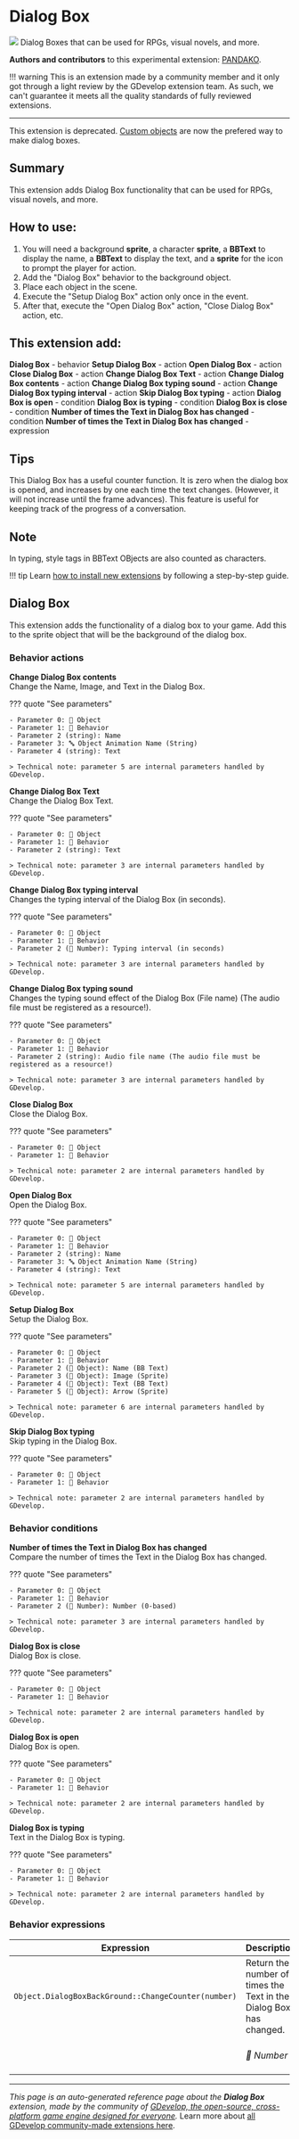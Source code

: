 # Dialog Box

<img src="https://resources.gdevelop-app.com/assets/Icons/Line Hero Pack/Master/SVG/UI Essentials/UI Essentials_chat_message_sms.svg" class="extension-icon"></img>
Dialog Boxes that can be used for RPGs, visual novels, and more.

**Authors and contributors** to this experimental extension: [PANDAKO](https://gd.games/PANDAKO).

!!! warning
    This is an extension made by a community member and it only got through a
    light review by the GDevelop extension team. As such, we can't guarantee it
    meets all the quality standards of fully reviewed extensions.

---

This extension is deprecated. [Custom objects](https://wiki.gdevelop.io/gdevelop5/objects/custom-objects-prefab-template) are now the prefered way to make dialog boxes.

## Summary
This extension adds Dialog Box functionality that can be used for RPGs, visual novels, and more.

## How to use:
1. You will need a background **sprite**, a character **sprite**, a **BBText** to display the name, a **BBText** to display the text, and a **sprite** for the icon to prompt the player for action.
1. Add the "Dialog Box" behavior to the background object.
1. Place each object in the scene.
1. Execute the "Setup Dialog Box" action only once in the event.
1. After that, execute the "Open Dialog Box" action, "Close Dialog Box" action, etc.

## This extension add:

**Dialog Box** - behavior
**Setup Dialog Box** - action
**Open Dialog Box** - action
**Close Dialog Box** - action
**Change Dialog Box Text** - action
**Change Dialog Box contents** - action
**Change Dialog Box typing sound** - action
**Change Dialog Box typing interval** - action
**Skip Dialog Box typing** - action
**Dialog Box is open** - condition
**Dialog Box is typing** - condition
**Dialog Box is close** - condition
**Number of times the Text in Dialog Box has changed** - condition
**Number of times the Text in Dialog Box has changed** - expression

## Tips
This Dialog Box has a useful counter function.
It is zero when the dialog box is opened, and increases by one each time the text changes.
(However, it will not increase until the frame advances).
This feature is useful for keeping track of the progress of a conversation.

## Note
In typing, style tags in BBText OBjects are also counted as characters.


!!! tip
    Learn [how to install new extensions](/gdevelop5/extensions/search) by following a step-by-step guide.



## Dialog Box 

This extension adds the functionality of a dialog box to your game.
Add this to the sprite object that will be the background of the dialog box. 

### Behavior actions

**Change Dialog Box contents**  
Change the Name, Image, and Text in the Dialog Box.

??? quote "See parameters"

    - Parameter 0: 👾 Object
    - Parameter 1: 🧩 Behavior
    - Parameter 2 (string): Name
    - Parameter 3: 🔤 Object Animation Name (String)
    - Parameter 4 (string): Text

    > Technical note: parameter 5 are internal parameters handled by GDevelop.

**Change Dialog Box Text**  
Change the Dialog Box Text.

??? quote "See parameters"

    - Parameter 0: 👾 Object
    - Parameter 1: 🧩 Behavior
    - Parameter 2 (string): Text

    > Technical note: parameter 3 are internal parameters handled by GDevelop.

**Change Dialog Box typing interval**  
Changes the typing interval of the Dialog Box (in seconds).

??? quote "See parameters"

    - Parameter 0: 👾 Object
    - Parameter 1: 🧩 Behavior
    - Parameter 2 (🔢 Number): Typing interval (in seconds)

    > Technical note: parameter 3 are internal parameters handled by GDevelop.

**Change Dialog Box typing sound**  
Changes the typing sound effect of the Dialog Box (File name) (The audio file must be registered as a resource!).

??? quote "See parameters"

    - Parameter 0: 👾 Object
    - Parameter 1: 🧩 Behavior
    - Parameter 2 (string): Audio file name (The audio file must be registered as a resource!)

    > Technical note: parameter 3 are internal parameters handled by GDevelop.

**Close Dialog Box**  
Close the Dialog Box.

??? quote "See parameters"

    - Parameter 0: 👾 Object
    - Parameter 1: 🧩 Behavior

    > Technical note: parameter 2 are internal parameters handled by GDevelop.

**Open Dialog Box**  
Open the Dialog Box.

??? quote "See parameters"

    - Parameter 0: 👾 Object
    - Parameter 1: 🧩 Behavior
    - Parameter 2 (string): Name
    - Parameter 3: 🔤 Object Animation Name (String)
    - Parameter 4 (string): Text

    > Technical note: parameter 5 are internal parameters handled by GDevelop.

**Setup Dialog Box**  
Setup the Dialog Box.

??? quote "See parameters"

    - Parameter 0: 👾 Object
    - Parameter 1: 🧩 Behavior
    - Parameter 2 (👾 Object): Name (BB Text)
    - Parameter 3 (👾 Object): Image (Sprite)
    - Parameter 4 (👾 Object): Text (BB Text)
    - Parameter 5 (👾 Object): Arrow (Sprite)

    > Technical note: parameter 6 are internal parameters handled by GDevelop.

**Skip Dialog Box typing**  
Skip typing in the Dialog Box.

??? quote "See parameters"

    - Parameter 0: 👾 Object
    - Parameter 1: 🧩 Behavior

    > Technical note: parameter 2 are internal parameters handled by GDevelop.

### Behavior conditions

**Number of times the Text in Dialog Box has changed**  
Compare the number of times the Text in the Dialog Box has changed.

??? quote "See parameters"

    - Parameter 0: 👾 Object
    - Parameter 1: 🧩 Behavior
    - Parameter 2 (🔢 Number): Number (0-based)

    > Technical note: parameter 3 are internal parameters handled by GDevelop.

**Dialog Box is close**  
Dialog Box is close.

??? quote "See parameters"

    - Parameter 0: 👾 Object
    - Parameter 1: 🧩 Behavior

    > Technical note: parameter 2 are internal parameters handled by GDevelop.

**Dialog Box is open**  
Dialog Box is open.

??? quote "See parameters"

    - Parameter 0: 👾 Object
    - Parameter 1: 🧩 Behavior

    > Technical note: parameter 2 are internal parameters handled by GDevelop.

**Dialog Box is typing**  
Text in the Dialog Box is typing.

??? quote "See parameters"

    - Parameter 0: 👾 Object
    - Parameter 1: 🧩 Behavior

    > Technical note: parameter 2 are internal parameters handled by GDevelop.

### Behavior expressions

| Expression | Description |  |
|-----|-----|-----|
| `Object.DialogBoxBackGround::ChangeCounter(number)` | Return the number of times the Text in the Dialog Box has changed. ||
| | _🔢 Number_ | Number (0-based) |


---

*This page is an auto-generated reference page about the **Dialog Box** extension, made by the community of [GDevelop, the open-source, cross-platform game engine designed for everyone](https://gdevelop.io/).* Learn more about [all GDevelop community-made extensions here](/gdevelop5/extensions).